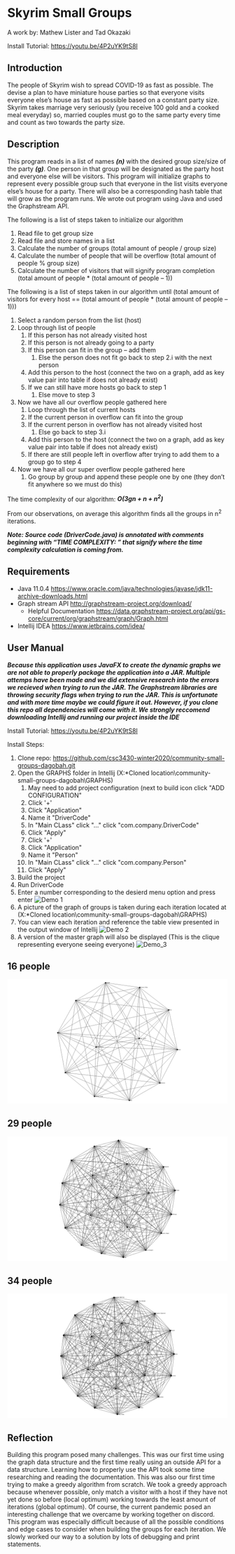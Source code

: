 # Skyrim Small Groups 
A work by: Mathew Lister and Tad Okazaki

Install Tutorial: https://youtu.be/4P2uYK9tS8I

## Introduction
The people of Skyrim wish to spread COVID-19 as fast as possible. The devise a plan to have miniature house parties so that everyone visits everyone else’s house as fast as possible based on a constant party size. Skyrim takes marriage very seriously (you receive 100 gold and a cooked meal everyday) so, married couples must go to the same party every time and count as two towards the party size.

## Description 
This program reads in a list of names ***(n)*** with the desired group size/size of the party ***(g)***. One person in that group will be designated as the party host and everyone else will be visitors. This program will initialize graphs to represent every possible group such that everyone in the list visits everyone else’s house for a party. There will also be a corresponding hash table that will grow as the program runs. We wrote out program using Java and used the Graphstream API. 

The following is a list of steps taken to initialize our algorithm 

1.	Read file to get group size
2.	Read file and store names in a list
3.	Calculate the number of groups (total amount of people / group size)
4.	Calculate the number of people that will be overflow (total amount of people % group size)
5.	Calculate the number of visitors that will signify program completion (total amount of people * (total amount of people – 1))

The following is a list of steps taken in our algorithm until (total amount of visitors for every host == (total amount of people * (total amount of people – 1)))

1.	Select a random person from the list (host)
2.	Loop through list of people 
	1.	If this person has not already visited host
	2.	If this person is not already going to a party
	3.	If this person can fit in the group – add them 
		1.	Else the person does not fit go back to step 2.i with the next person
	4.	Add this person to the host (connect the two on a graph, add as key value pair into table if does not already 	exist)
	5.	If we can still have more hosts go back to step 1
		1.	Else move to step 3 
3.	Now we have all our overflow people gathered here
	1.	Loop through the list of current hosts 
	2.	If the current person in overflow can fit into the group
	3.	If the current person in overflow has not already visited host
		1.	Else go back to step 3.i
	4.	Add this person to the host (connect the two on a graph, add as key value pair into table if does not already 	exist)
	5.	If there are still people left in overflow after trying to add them to a group go to step 4
4.	Now we have all our super overflow people gathered here
	1.	Go group by group and append these people one by one (they don’t fit anywhere so we must do this)

The time complexity of our algorithm: ***O(3gn + n + n<sup>2</sup>)***

From our observations, on average this algorithm finds all the groups in n<sup>2</sup> iterations. 

***Note: Source code (DriverCode.java) is annotated with comments beginning with “TIME COMPLEXITY: ” that signify where the time complexity calculation is coming from.***  

## Requirements 
* Java 11.0.4 https://www.oracle.com/java/technologies/javase/jdk11-archive-downloads.html
* Graph stream API http://graphstream-project.org/download/
	* Helpful Documentation https://data.graphstream-project.org/api/gs-core/current/org/graphstream/graph/Graph.html
* Intellij IDEA https://www.jetbrains.com/idea/
## User Manual

***Because this application uses JavaFX to create the dynamic graphs we are not able to properly package the application into a JAR.
Multiple attemps have been made and we did extensive research into the errors we recieved when trying to run the JAR. The Graphstream libraries are throwing security flags when trying to run the JAR. This is unfortunate and with more time maybe we could figure it out. However, if you clone this repo all dependencies will come with it. We strongly reccomend downloading Intellij and running our project inside the IDE***

Install Tutorial: https://youtu.be/4P2uYK9tS8I

Install Steps:
1. Clone repo: https://github.com/csc3430-winter2020/community-small-groups-dagobah.git
2. Open the GRAPHS folder in Intellij (X:\*Cloned location\community-small-groups-dagobah\GRAPHS)
	1. May need to add project configuration (next to build icon click "ADD CONFIGURATION"
	2. Click '+'
	3. Click "Application"
	4. Name it "DriverCode"
	5. In "Main CLass" click "..." click "com.company.DriverCode"
	6. Click "Apply"
	7. Click '+'
	8. Click "Application"
	9. Name it "Person"
	10. In "Main CLass" click "..." click "com.company.Person"
	6. Click "Apply"
3. Build the project 
4. Run DriverCode
3. Enter a number corresponding to the desierd menu option and press enter
![Demo 1](Gifs/demo1.gif)
4. A picture of the graph of groups is taken during each iteration located at (X:\*Cloned location\community-small-groups-dagobah\GRAPHS)
5. You can view each iteration and reference the table view presented in the output window of Intellij
![Demo 2](Gifs/demo2.gif)
7. A version of the master graph will also be displayed (This is the clique representing everyone seeing everyone)
![Demo_3](Gifs/demo3.gif)


## 16 people
![clique](16Clique.png)

## 29 people
![clique](29Clique.png)

## 34 people 
![clique](34Clique.png)

## Reflection
Building this program posed many challenges. This was our first time using the graph data structure and the first time really using an outside API for a data structure. Learning how to properly use the API took some time researching and reading the documentation. This was also our first time trying to make a greedy algorithm from scratch. We took a greedy approach because whenever possible, only match a visitor with a host if they have not yet done so before (local optimum) working towards the least amount of iterations (global optimum). Of course, the current pandemic posed an interesting challenge that we overcame by working together on discord. This program was especially difficult because of all the possible conditions and edge cases to consider when building the groups for each iteration. We slowly worked our way to a solution by lots of debugging and print statements. 
